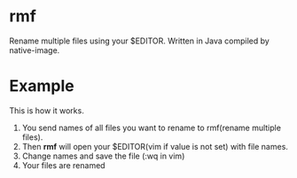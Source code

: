 # rmf
Rename multiple files using your $EDITOR. Written in Java compiled by native-image.

# Example

This is how it works.
1. You send names of all files you want to rename to rmf(rename multiple files).
2. Then **rmf** will open your $EDITOR(vim if value is not set) with file names.
3. Change names and save the file (:wq in vim)
4. Your files are renamed 
